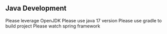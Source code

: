 ## Java Development
Please leverage OpenJDK
Please use java 17 version
Please use gradle to build project
Please watch spring framework